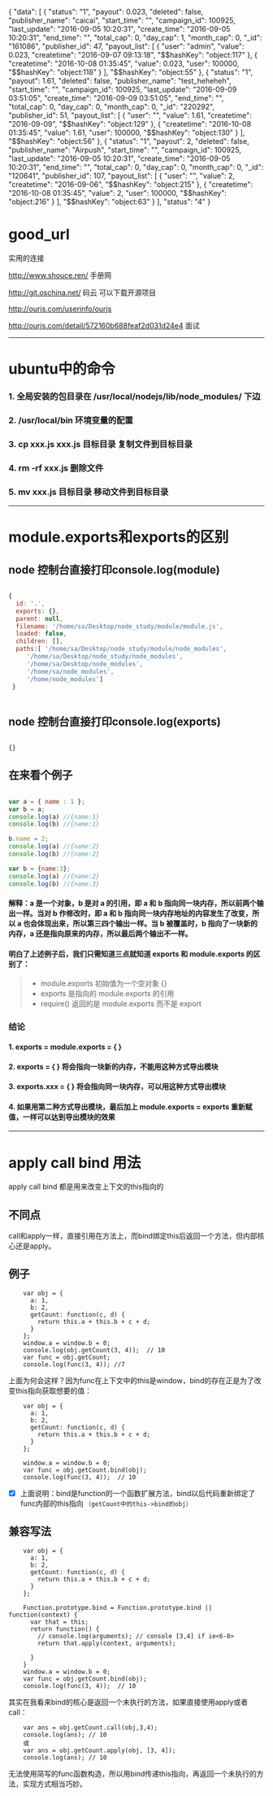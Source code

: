 {
    "data": [
        {
            "status": "1",
            "payout": 0.023,
            "deleted": false,
            "publisher_name": "caicai",
            "start_time": "",
            "campaign_id": 100925,
            "last_update": "2016-09-05 10:20:31",
            "create_time": "2016-09-05 10:20:31",
            "end_time": "",
            "total_cap": 0,
            "day_cap": 1,
            "month_cap": 0,
            "_id": "161086",
            "publisher_id": 47,
            "payout_list": [
                {
                    "user": "admin",
                    "value": 0.023,
                    "createtime": "2016-09-07 09:13:18",
                    "$$hashKey": "object:117"
                },
                {
                    "createtime": "2016-10-08 01:35:45",
                    "value": 0.023,
                    "user": 100000,
                    "$$hashKey": "object:118"
                }
            ],
            "$$hashKey": "object:55"
        },
        {
            "status": "1",
            "payout": 1.61,
            "deleted": false,
            "publisher_name": "test_heheheh",
            "start_time": "",
            "campaign_id": 100925,
            "last_update": "2016-09-09 03:51:05",
            "create_time": "2016-09-09 03:51:05",
            "end_time": "",
            "total_cap": 0,
            "day_cap": 0,
            "month_cap": 0,
            "_id": "220292",
            "publisher_id": 51,
            "payout_list": [
                {
                    "user": "",
                    "value": 1.61,
                    "createtime": "2016-09-09",
                    "$$hashKey": "object:129"
                },
                {
                    "createtime": "2016-10-08 01:35:45",
                    "value": 1.61,
                    "user": 100000,
                    "$$hashKey": "object:130"
                }
            ],
            "$$hashKey": "object:56"
        },
        {
            "status": "1",
            "payout": 2,
            "deleted": false,
            "publisher_name": "Airpush",
            "start_time": "",
            "campaign_id": 100925,
            "last_update": "2016-09-05 10:20:31",
            "create_time": "2016-09-05 10:20:31",
            "end_time": "",
            "total_cap": 0,
            "day_cap": 0,
            "month_cap": 0,
            "_id": "120641",
            "publisher_id": 107,
            "payout_list": [
                {
                    "user": "",
                    "value": 2,
                    "createtime": "2016-09-06",
                    "$$hashKey": "object:215"
                },
                {
                    "createtime": "2016-10-08 01:35:45",
                    "value": 2,
                    "user": 100000,
                    "$$hashKey": "object:216"
                }
            ],
            "$$hashKey": "object:63"
        }
    ],
    "status": "4"
}













# good_url

实用的连接 

http://www.shouce.ren/   手册网

http://git.oschina.net/  码云   可以下载开源项目

http://ourjs.com/userinfo/ourjs

http://ourjs.com/detail/572160b688feaf2d031d24e4 面试

------
# ubuntu中的命令
### 1. 全局安装的包目录在 /usr/local/nodejs/lib/node_modules/ 下边
### 2. /usr/local/bin 环境变量的配置
### 3. cp xxx.js xxx.js 目标目录  复制文件到目标目录
### 4. rm -rf xxx.js 删除文件
### 5. mv xxx.js 目标目录  移动文件到目标目录

------

# module.exports和exports的区别

## node 控制台直接打印console.log(module)

```javascript

{
  id: '.',
  exports: {},
  parent: null,
  filename: '/home/sa/Desktop/node_study/module/module.js',
  loaded: false,
  children: [],
  paths:[ '/home/sa/Desktop/node_study/module/node_modules',
     '/home/sa/Desktop/node_study/node_modules',
     '/home/sa/Desktop/node_modules',
     '/home/sa/node_modules',
     '/home/node_modules'] 
 }
 
```
## node 控制台直接打印console.log(exports)

```javascript

{}

```
## 在来看个例子

```javascript

var a = { name : 1 };
var b = a;
console.log(a) //{name:1}
console.log(b) //{name:1}

b.name = 2;
console.log(a) //{name:2}
console.log(b) //{name:2}

var b = {name:3};
console.log(a) //{name:2}
console.log(b) //{name:3}

```

#### 解释：a 是一个对象，b 是对 a 的引用，即 a 和 b 指向同一块内存，所以前两个输出一样。当对 b 作修改时，即 a 和 b 指向同一块内存地址的内容发生了改变，所以 a 也会体现出来，所以第三四个输出一样。当 b 被覆盖时，b 指向了一块新的内存，a 还是指向原来的内存，所以最后两个输出不一样。

#### 明白了上述例子后，我们只需知道三点就知道 exports 和 module.exports 的区别了：

> * module.exports 初始值为一个空对象 {}
> * exports 是指向的 module.exports 的引用
> * require() 返回的是 module.exports 而不是 export

### 结论

#### 1. exports = module.exports = { } 
#### 2. exports = { } 将会指向一块新的内存，不能用这种方式导出模块
#### 3. exports.xxx = { } 将会指向同一块内存，可以用这种方式导出模块
#### 4. 如果用第二种方式导出模块，最后加上 module.exports = exports 重新赋值，一样可以达到导出模块的效果

------

# apply call bind 用法
apply call bind 都是用来改变上下文的this指向的 
## 不同点
call和apply一样，直接引用在方法上，而bind绑定this后返回一个方法，但内部核心还是apply。
## 例子
```
    var obj = {
      a: 1,
      b: 2,
      getCount: function(c, d) {
        return this.a + this.b + c + d;
      }
    };
    window.a = window.b = 0;
    console.log(obj.getCount(3, 4));  // 10
    var func = obj.getCount;
    console.log(func(3, 4)); //7
``` 
上面为何会这样？因为func在上下文中的this是window，bind的存在正是为了改变this指向获取想要的值：
```
    var obj = {
      a: 1,
      b: 2,
      getCount: function(c, d) {
        return this.a + this.b + c + d;
      }
    };

    window.a = window.b = 0;
    var func = obj.getCount.bind(obj);
    console.log(func(3, 4));  // 10
```
- [x] 上面说明：bind是function的一个函数扩展方法，bind以后代码重新绑定了func内部的this指向 `（getCount中的this->bind的obj）`

## 兼容写法
```
    var obj = {
      a: 1,
      b: 2,
      getCount: function(c, d) {
        return this.a + this.b + c + d;
      }
    };

    Function.prototype.bind = Function.prototype.bind || function(context) {
      var that = this;
      return function() {
        // console.log(arguments); // console [3,4] if ie<6-8>
        return that.apply(context, arguments);

      }
    }
    window.a = window.b = 0;
    var func = obj.getCount.bind(obj);
    console.log(func(3, 4));  // 10
```
其实在我看来bind的核心是返回一个未执行的方法，如果直接使用apply或者call：
```
    var ans = obj.getCount.call(obj,3,4);
    console.log(ans); // 10
    或
    var ans = obj.getCount.apply(obj, [3, 4]);
    console.log(ans); // 10
```   
无法使用简写的func函数构造，所以用bind传递this指向，再返回一个未执行的方法，实现方式相当巧妙。


